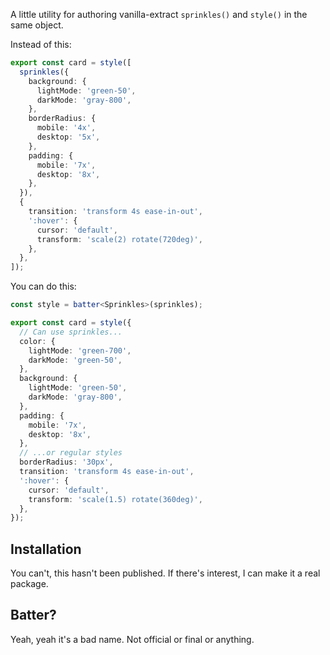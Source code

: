 A little utility for authoring vanilla-extract `sprinkles()` and `style()` in the same object.

Instead of this:

```typescript
export const card = style([
  sprinkles({
    background: {
      lightMode: 'green-50',
      darkMode: 'gray-800',
    },
    borderRadius: {
      mobile: '4x',
      desktop: '5x',
    },
    padding: {
      mobile: '7x',
      desktop: '8x',
    },
  }),
  {
    transition: 'transform 4s ease-in-out',
    ':hover': {
      cursor: 'default',
      transform: 'scale(2) rotate(720deg)',
    },
  },
]);
```

You can do this:

```typescript
const style = batter<Sprinkles>(sprinkles);

export const card = style({
  // Can use sprinkles...
  color: {
    lightMode: 'green-700',
    darkMode: 'green-50',
  },
  background: {
    lightMode: 'green-50',
    darkMode: 'gray-800',
  },
  padding: {
    mobile: '7x',
    desktop: '8x',
  },
  // ...or regular styles
  borderRadius: '30px',
  transition: 'transform 4s ease-in-out',
  ':hover': {
    cursor: 'default',
    transform: 'scale(1.5) rotate(360deg)',
  },
});
```

## Installation

You can't, this hasn't been published. If there's interest, I can make it a real package.

## Batter?

Yeah, yeah it's a bad name. Not official or final or anything.
